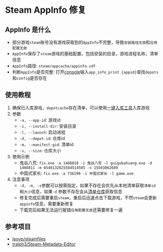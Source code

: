 # Steam AppInfo 修复

## AppInfo 是什么

* 部分游戏`steam`账号没有游戏获取到的`AppInfo`不完整，导致`安装路径无效`和`应用配置无效`
* `AppInfo`保存了`steam`游戏的基础配置，包括安装的目录，游戏进程名称，清单信息
* `AppInfo`路径: `steam/appcache/appinfo.vdf`
* 判断`AppInfo`是否完整: 打开[console](steam://open/console)输入`app_info_print {appid}`查找`depots`和`config`是否存在

## 使用教程

1. 确保已入库游戏，`depotcache`存在清单，可以使用[一键入库工具](https://github.com/wxy1343/ManifestAutoUpdate/releases/tag/storage)入库游戏
2. 参数
    * `-a, --app-id`: 游戏id
    * `-i, --install-dir`: 安装目录
    * `-l, --launch`: 启动进程
    * `-d, --depot-id`: 仓库id
    * `-m, --manifest-gid`: 清单id
    * `-s, --size`: 仓库大小
3. 使用示例
    * 鬼谷八荒: `fix.exe -a 1468810 -i 鬼谷八荒 -l guigubahuang.exe -d 1468811 -m 6548132625584514585 -s 15503862689`
    * 中国式家长: `fix.exe -a 736190 -i 中国式家长 -l game.exe`
4. 注意事项
    * `-d, -m, -s`参数可以按需指定，如果不存在会优先从本地清单获取`清单id`和`大小`信息，如果`-d`
      参数不存在会从[清单仓库](https://github.com/wxy1343/ManifestAutoUpdate)获取信息
    * 修复完成后需要重启`steam`，重启后迅速点击下载游戏，不然`steam`会更新`appinfo`信息，需要重新修复
    * 下载完后如果无法运行报错`应用配置无效`还需要修复一遍

## 参考项目

* [leovp/steamfiles](https://github.com/leovp/steamfiles)
* [tralph3/Steam-Metadata-Editor](https://github.com/tralph3/Steam-Metadata-Editor)